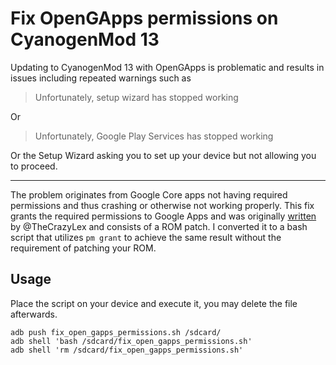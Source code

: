 # Fix OpenGApps permissions on CyanogenMod 13

Updating to CyanogenMod 13 with OpenGApps is problematic and results in issues including repeated warnings such as 

> Unfortunately, setup wizard has stopped working

Or

> Unfortunately, Google Play Services has stopped working

Or the Setup Wizard asking you to set up your device but not allowing you to proceed.

----

The problem originates from Google Core apps not having required permissions and thus crashing or otherwise not working properly.
This fix grants the required permissions to Google Apps and was originally [written](https://github.com/TeamExodus/frameworks_base/commit/9c36be651e83fb039a262682839bd920b033007a) by @TheCrazyLex and consists of a ROM patch.
I converted it to a bash script that utilizes `pm grant` to achieve the same result without the requirement of patching your ROM.

## Usage

Place the script on your device and execute it, you may delete the file afterwards.

```shell
adb push fix_open_gapps_permissions.sh /sdcard/
adb shell 'bash /sdcard/fix_open_gapps_permissions.sh'
adb shell 'rm /sdcard/fix_open_gapps_permissions.sh'
```